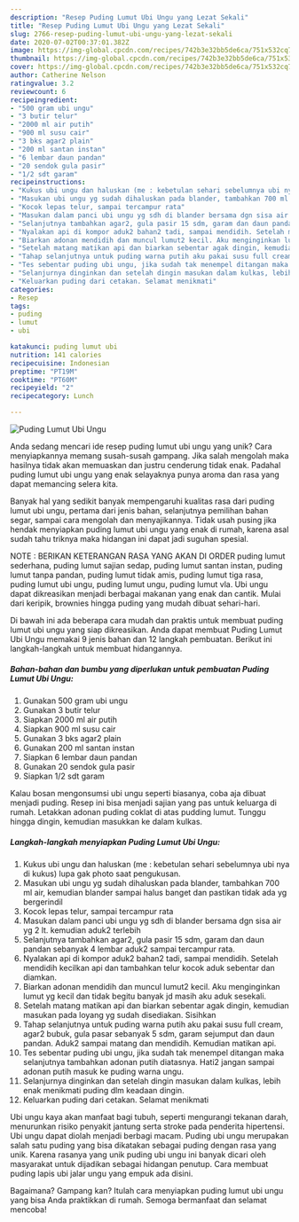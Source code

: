 ```yaml
---
description: "Resep Puding Lumut Ubi Ungu yang Lezat Sekali"
title: "Resep Puding Lumut Ubi Ungu yang Lezat Sekali"
slug: 2766-resep-puding-lumut-ubi-ungu-yang-lezat-sekali
date: 2020-07-02T00:37:01.382Z
image: https://img-global.cpcdn.com/recipes/742b3e32bb5de6ca/751x532cq70/puding-lumut-ubi-ungu-foto-resep-utama.jpg
thumbnail: https://img-global.cpcdn.com/recipes/742b3e32bb5de6ca/751x532cq70/puding-lumut-ubi-ungu-foto-resep-utama.jpg
cover: https://img-global.cpcdn.com/recipes/742b3e32bb5de6ca/751x532cq70/puding-lumut-ubi-ungu-foto-resep-utama.jpg
author: Catherine Nelson
ratingvalue: 3.2
reviewcount: 6
recipeingredient:
- "500 gram ubi ungu"
- "3 butir telur"
- "2000 ml air putih"
- "900 ml susu cair"
- "3 bks agar2 plain"
- "200 ml santan instan"
- "6 lembar daun pandan"
- "20 sendok gula pasir"
- "1/2 sdt garam"
recipeinstructions:
- "Kukus ubi ungu dan haluskan (me : kebetulan sehari sebelumnya ubi nya di kukus) lupa gak photo saat pengukusan."
- "Masukan ubi ungu yg sudah dihaluskan pada blander, tambahkan 700 ml air, kemudian blander sampai halus banget dan pastikan tidak ada yg bergerindil"
- "Kocok lepas telur, sampai tercampur rata"
- "Masukan dalam panci ubi ungu yg sdh di blander bersama dgn sisa air yg 2 lt. kemudian aduk2 terlebih"
- "Selanjutnya tambahkan agar2, gula pasir 15 sdm, garam dan daun pandan sebanyak 4 lembar aduk2 sampai tercampur rata."
- "Nyalakan api di kompor aduk2 bahan2 tadi, sampai mendidih. Setelah mendidih kecilkan api dan tambahkan telur kocok aduk sebentar dan diamkan."
- "Biarkan adonan mendidih dan muncul lumut2 kecil. Aku menginginkan lumut yg kecil dan tidak begitu banyak jd masih aku aduk sesekali."
- "Setelah matang matikan api dan biarkan sebentar agak dingin, kemudian masukan pada loyang yg sudah disediakan. Sisihkan"
- "Tahap selanjutnya untuk puding warna putih aku pakai susu full cream, agar2 bubuk, gula pasar sebanyak 5 sdm, garam sejumput dan daun pandan. Aduk2 sampai matang dan mendidih. Kemudian matikan api."
- "Tes sebentar puding ubi ungu, jika sudah tak menempel ditangan maka selanjutnya tambahkan adonan putih diatasnya. Hati2 jangan sampai adonan putih masuk ke puding warna ungu."
- "Selanjurnya dinginkan dan setelah dingin masukan dalam kulkas, lebih enak menikmati puding dlm keadaan dingin."
- "Keluarkan puding dari cetakan. Selamat menikmati"
categories:
- Resep
tags:
- puding
- lumut
- ubi

katakunci: puding lumut ubi 
nutrition: 141 calories
recipecuisine: Indonesian
preptime: "PT19M"
cooktime: "PT60M"
recipeyield: "2"
recipecategory: Lunch

---
```



![Puding Lumut Ubi Ungu](https://img-global.cpcdn.com/recipes/742b3e32bb5de6ca/751x532cq70/puding-lumut-ubi-ungu-foto-resep-utama.jpg)

Anda sedang mencari ide resep puding lumut ubi ungu yang unik? Cara menyiapkannya memang susah-susah gampang. Jika salah mengolah maka hasilnya tidak akan memuaskan dan justru cenderung tidak enak. Padahal puding lumut ubi ungu yang enak selayaknya punya aroma dan rasa yang dapat memancing selera kita.

Banyak hal yang sedikit banyak mempengaruhi kualitas rasa dari puding lumut ubi ungu, pertama dari jenis bahan, selanjutnya pemilihan bahan segar, sampai cara mengolah dan menyajikannya. Tidak usah pusing jika hendak menyiapkan puding lumut ubi ungu yang enak di rumah, karena asal sudah tahu triknya maka hidangan ini dapat jadi suguhan spesial.

NOTE : BERIKAN KETERANGAN RASA YANG AKAN DI ORDER puding lumut sederhana, puding lumut sajian sedap, puding lumut santan instan, puding lumut tanpa pandan, puding lumut tidak amis, puding lumut tiga rasa, puding lumut ubi ungu, puding lumut ungu, puding lumut vla. Ubi ungu dapat dikreasikan menjadi berbagai makanan yang enak dan cantik. Mulai dari keripik, brownies hingga puding yang mudah dibuat sehari-hari.


Di bawah ini ada beberapa cara mudah dan praktis untuk membuat puding lumut ubi ungu yang siap dikreasikan. Anda dapat membuat Puding Lumut Ubi Ungu memakai 9 jenis bahan dan 12 langkah pembuatan. Berikut ini langkah-langkah untuk membuat hidangannya.

<!--inarticleads1-->

##### Bahan-bahan dan bumbu yang diperlukan untuk pembuatan Puding Lumut Ubi Ungu:

1. Gunakan 500 gram ubi ungu
1. Gunakan 3 butir telur
1. Siapkan 2000 ml air putih
1. Siapkan 900 ml susu cair
1. Gunakan 3 bks agar2 plain
1. Gunakan 200 ml santan instan
1. Siapkan 6 lembar daun pandan
1. Gunakan 20 sendok gula pasir
1. Siapkan 1/2 sdt garam


Kalau bosan mengonsumsi ubi ungu seperti biasanya, coba aja dibuat menjadi puding. Resep ini bisa menjadi sajian yang pas untuk keluarga di rumah. Letakkan adonan puding coklat di atas pudding lumut. Tunggu hingga dingin, kemudian masukkan ke dalam kulkas. 

<!--inarticleads2-->

##### Langkah-langkah menyiapkan Puding Lumut Ubi Ungu:

1. Kukus ubi ungu dan haluskan (me : kebetulan sehari sebelumnya ubi nya di kukus) lupa gak photo saat pengukusan.
1. Masukan ubi ungu yg sudah dihaluskan pada blander, tambahkan 700 ml air, kemudian blander sampai halus banget dan pastikan tidak ada yg bergerindil
1. Kocok lepas telur, sampai tercampur rata
1. Masukan dalam panci ubi ungu yg sdh di blander bersama dgn sisa air yg 2 lt. kemudian aduk2 terlebih
1. Selanjutnya tambahkan agar2, gula pasir 15 sdm, garam dan daun pandan sebanyak 4 lembar aduk2 sampai tercampur rata.
1. Nyalakan api di kompor aduk2 bahan2 tadi, sampai mendidih. Setelah mendidih kecilkan api dan tambahkan telur kocok aduk sebentar dan diamkan.
1. Biarkan adonan mendidih dan muncul lumut2 kecil. Aku menginginkan lumut yg kecil dan tidak begitu banyak jd masih aku aduk sesekali.
1. Setelah matang matikan api dan biarkan sebentar agak dingin, kemudian masukan pada loyang yg sudah disediakan. Sisihkan
1. Tahap selanjutnya untuk puding warna putih aku pakai susu full cream, agar2 bubuk, gula pasar sebanyak 5 sdm, garam sejumput dan daun pandan. Aduk2 sampai matang dan mendidih. Kemudian matikan api.
1. Tes sebentar puding ubi ungu, jika sudah tak menempel ditangan maka selanjutnya tambahkan adonan putih diatasnya. Hati2 jangan sampai adonan putih masuk ke puding warna ungu.
1. Selanjurnya dinginkan dan setelah dingin masukan dalam kulkas, lebih enak menikmati puding dlm keadaan dingin.
1. Keluarkan puding dari cetakan. Selamat menikmati


Ubi ungu kaya akan manfaat bagi tubuh, seperti mengurangi tekanan darah, menurunkan risiko penyakit jantung serta stroke pada penderita hipertensi. Ubi ungu dapat diolah menjadi berbagi macam. Puding ubi ungu merupakan salah satu puding yang bisa dikatakan sebagai puding dengan rasa yang unik. Karena rasanya yang unik puding ubi ungu ini banyak dicari oleh masyarakat untuk dijadikan sebagai hidangan penutup. Cara membuat puding lapis ubi jalar ungu yang empuk ada disini. 

Bagaimana? Gampang kan? Itulah cara menyiapkan puding lumut ubi ungu yang bisa Anda praktikkan di rumah. Semoga bermanfaat dan selamat mencoba!
